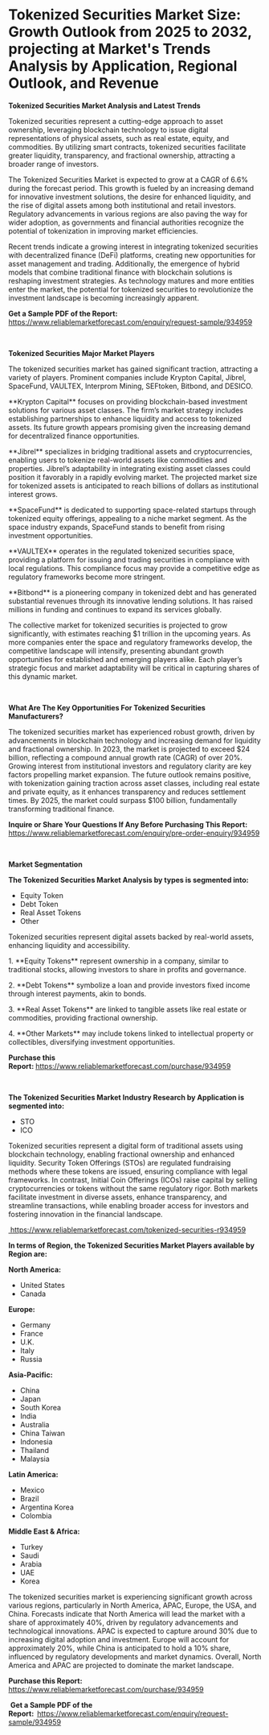 <p><h1>Tokenized Securities Market Size: Growth Outlook from 2025 to 2032, projecting at Market's Trends Analysis by Application, Regional Outlook, and Revenue</h1></p><p><strong>Tokenized Securities Market Analysis and Latest Trends</strong></p>
<p><p>Tokenized securities represent a cutting-edge approach to asset ownership, leveraging blockchain technology to issue digital representations of physical assets, such as real estate, equity, and commodities. By utilizing smart contracts, tokenized securities facilitate greater liquidity, transparency, and fractional ownership, attracting a broader range of investors.</p><p>The Tokenized Securities Market is expected to grow at a CAGR of 6.6% during the forecast period. This growth is fueled by an increasing demand for innovative investment solutions, the desire for enhanced liquidity, and the rise of digital assets among both institutional and retail investors. Regulatory advancements in various regions are also paving the way for wider adoption, as governments and financial authorities recognize the potential of tokenization in improving market efficiencies.</p><p>Recent trends indicate a growing interest in integrating tokenized securities with decentralized finance (DeFi) platforms, creating new opportunities for asset management and trading. Additionally, the emergence of hybrid models that combine traditional finance with blockchain solutions is reshaping investment strategies. As technology matures and more entities enter the market, the potential for tokenized securities to revolutionize the investment landscape is becoming increasingly apparent.</p></p>
<p><strong>Get a Sample PDF of the Report:&nbsp;</strong> <a href="https://www.reliablemarketforecast.com/enquiry/request-sample/934959?utm_campaign=2452&utm_medium=2&utm_source=Github&utm_content=ia&utm_term=18042025&utm_id=tokenized-securities">https://www.reliablemarketforecast.com/enquiry/request-sample/934959</a></p>
<p>&nbsp;</p>
<p><strong>Tokenized Securities Major Market Players</strong></p>
<p><p>The tokenized securities market has gained significant traction, attracting a variety of players. Prominent companies include Krypton Capital, Jibrel, SpaceFund, VAULTEX, Interprom Mining, SEFtoken, Bitbond, and DESICO.</p><p>**Krypton Capital** focuses on providing blockchain-based investment solutions for various asset classes. The firm’s market strategy includes establishing partnerships to enhance liquidity and access to tokenized assets. Its future growth appears promising given the increasing demand for decentralized finance opportunities.</p><p>**Jibrel** specializes in bridging traditional assets and cryptocurrencies, enabling users to tokenize real-world assets like commodities and properties. Jibrel’s adaptability in integrating existing asset classes could position it favorably in a rapidly evolving market. The projected market size for tokenized assets is anticipated to reach billions of dollars as institutional interest grows.</p><p>**SpaceFund** is dedicated to supporting space-related startups through tokenized equity offerings, appealing to a niche market segment. As the space industry expands, SpaceFund stands to benefit from rising investment opportunities.</p><p>**VAULTEX** operates in the regulated tokenized securities space, providing a platform for issuing and trading securities in compliance with local regulations. This compliance focus may provide a competitive edge as regulatory frameworks become more stringent.</p><p>**Bitbond** is a pioneering company in tokenized debt and has generated substantial revenues through its innovative lending solutions. It has raised millions in funding and continues to expand its services globally.</p><p>The collective market for tokenized securities is projected to grow significantly, with estimates reaching $1 trillion in the upcoming years. As more companies enter the space and regulatory frameworks develop, the competitive landscape will intensify, presenting abundant growth opportunities for established and emerging players alike. Each player’s strategic focus and market adaptability will be critical in capturing shares of this dynamic market.</p></p>
<p>&nbsp;</p>
<p><strong>What Are The Key Opportunities For Tokenized Securities Manufacturers?</strong></p>
<p><p>The tokenized securities market has experienced robust growth, driven by advancements in blockchain technology and increasing demand for liquidity and fractional ownership. In 2023, the market is projected to exceed $24 billion, reflecting a compound annual growth rate (CAGR) of over 20%. Growing interest from institutional investors and regulatory clarity are key factors propelling market expansion. The future outlook remains positive, with tokenization gaining traction across asset classes, including real estate and private equity, as it enhances transparency and reduces settlement times. By 2025, the market could surpass $100 billion, fundamentally transforming traditional finance.</p></p>
<p><strong>Inquire or Share Your Questions If Any Before Purchasing This Report:</strong> <a href="https://www.reliablemarketforecast.com/enquiry/pre-order-enquiry/934959?utm_campaign=2452&utm_medium=2&utm_source=Github&utm_content=ia&utm_term=18042025&utm_id=tokenized-securities">https://www.reliablemarketforecast.com/enquiry/pre-order-enquiry/934959</a></p>
<p>&nbsp;</p>
<p><strong>Market Segmentation</strong></p>
<p><strong>The Tokenized Securities Market Analysis by types is segmented into:</strong></p>
<p><ul><li>Equity Token</li><li>Debt Token</li><li>Real Asset Tokens</li><li>Other</li></ul></p>
<p><p>Tokenized securities represent digital assets backed by real-world assets, enhancing liquidity and accessibility. </p><p>1. **Equity Tokens** represent ownership in a company, similar to traditional stocks, allowing investors to share in profits and governance.  </p><p>2. **Debt Tokens** symbolize a loan and provide investors fixed income through interest payments, akin to bonds.  </p><p>3. **Real Asset Tokens** are linked to tangible assets like real estate or commodities, providing fractional ownership.  </p><p>4. **Other Markets** may include tokens linked to intellectual property or collectibles, diversifying investment opportunities.</p></p>
<p><strong>Purchase this Report:&nbsp;</strong><a href="https://www.reliablemarketforecast.com/purchase/934959?utm_campaign=2452&utm_medium=2&utm_source=Github&utm_content=ia&utm_term=18042025&utm_id=tokenized-securities">https://www.reliablemarketforecast.com/purchase/934959</a></p>
<p>&nbsp;</p>
<p><strong>The Tokenized Securities Market Industry Research by Application is segmented into:</strong></p>
<p><ul><li>STO</li><li>ICO</li></ul></p>
<p><p>Tokenized securities represent a digital form of traditional assets using blockchain technology, enabling fractional ownership and enhanced liquidity. Security Token Offerings (STOs) are regulated fundraising methods where these tokens are issued, ensuring compliance with legal frameworks. In contrast, Initial Coin Offerings (ICOs) raise capital by selling cryptocurrencies or tokens without the same regulatory rigor. Both markets facilitate investment in diverse assets, enhance transparency, and streamline transactions, while enabling broader access for investors and fostering innovation in the financial landscape.</p></p>
<p><a href="https://www.reliablemarketforecast.com/tokenized-securities-r934959?utm_campaign=2452&utm_medium=2&utm_source=Github&utm_content=ia&utm_term=18042025&utm_id=tokenized-securities">&nbsp;https://www.reliablemarketforecast.com/tokenized-securities-r934959</a></p>
<p><strong>In terms of Region, the Tokenized Securities Market Players available by Region are:</strong></p>
<p>
    <p> <strong> North America: </strong>
        <ul>
            <li>United States</li>
            <li>Canada</li>
        </ul>
        </p> 
    <p> <strong> Europe: </strong>
        <ul>
            <li>Germany</li>
            <li>France</li>
            <li>U.K.</li>
            <li>Italy</li>
            <li>Russia</li>
        </ul>
        </p> 
    <p> <strong> Asia-Pacific: </strong>
        <ul>
            <li>China</li>
            <li>Japan</li>
            <li>South Korea</li>
            <li>India</li>
            <li>Australia</li>
            <li>China Taiwan</li>
            <li>Indonesia</li>
            <li>Thailand</li>
            <li>Malaysia</li>
        </ul>
        </p> 
    <p> <strong> Latin America: </strong>
        <ul>
            <li>Mexico</li>
            <li>Brazil</li>
            <li>Argentina Korea</li>
            <li>Colombia</li>
        </ul>
        </p> 
    <p> <strong> Middle East & Africa: </strong>
        <ul>
            <li>Turkey</li>
            <li>Saudi</li>
            <li>Arabia</li>
            <li>UAE</li>
            <li>Korea</li>
        </ul>
    </p>
    </p>
<p><p>The tokenized securities market is experiencing significant growth across various regions, particularly in North America, APAC, Europe, the USA, and China. Forecasts indicate that North America will lead the market with a share of approximately 40%, driven by regulatory advancements and technological innovations. APAC is expected to capture around 30% due to increasing digital adoption and investment. Europe will account for approximately 20%, while China is anticipated to hold a 10% share, influenced by regulatory developments and market dynamics. Overall, North America and APAC are projected to dominate the market landscape.</p></p>
<p><strong>Purchase this Report: </strong><a href="https://www.reliablemarketforecast.com/purchase/934959?utm_campaign=2452&utm_medium=2&utm_source=Github&utm_content=ia&utm_term=18042025&utm_id=tokenized-securities">https://www.reliablemarketforecast.com/purchase/934959</a></p>
<p>&nbsp;<strong>Get a Sample PDF of the Report:&nbsp;&nbsp;</strong><a href="https://www.reliablemarketforecast.com/enquiry/request-sample/934959?utm_campaign=2452&utm_medium=2&utm_source=Github&utm_content=ia&utm_term=18042025&utm_id=tokenized-securities">https://www.reliablemarketforecast.com/enquiry/request-sample/934959</a></p>
<p><strong></strong></p>
<p><p></p><p></p><p></p></p>